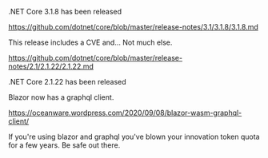 .NET Core 3.1.8 has been released

https://github.com/dotnet/core/blob/master/release-notes/3.1/3.1.8/3.1.8.md

This release includes a CVE and... Not much else.

https://github.com/dotnet/core/blob/master/release-notes/2.1/2.1.22/2.1.22.md

.NET Core 2.1.22 has been released

Blazor now has a graphql client.

https://oceanware.wordpress.com/2020/09/08/blazor-wasm-graphql-client/

If you're using blazor and graphql you've blown your innovation token quota for a few years. Be safe out there.

